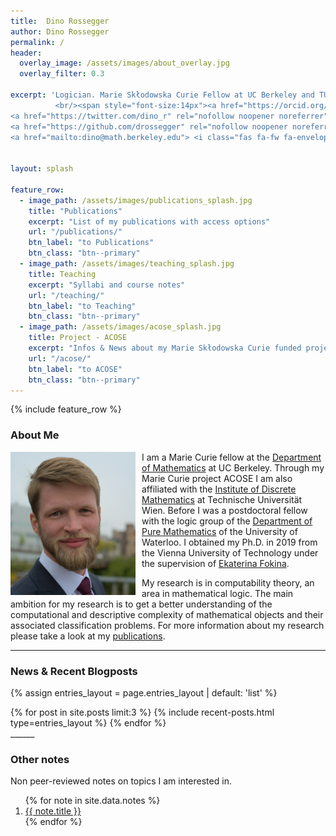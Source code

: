```yaml
---
title:  Dino Rossegger 
author: Dino Rossegger
permalink: /
header:
  overlay_image: /assets/images/about_overlay.jpg
  overlay_filter: 0.3 
      
excerpt: 'Logician. Marie Skłodowska Curie Fellow at UC Berkeley and TU Wien
          <br/><span style="font-size:14px"><a href="https://orcid.org/0000-0003-3494-9049" rel="nofollow noopener noreferrer"><i class="fab fa-fw fa-orcid" aria-hidden="true"></i><span class="label">ORCID</span></a>
<a href="https://twitter.com/dino_r" rel="nofollow noopener noreferrer"><i class="fab fa-fw fa-twitter-square" aria-hidden="true"></i><span class="label">Twitter</span></a>
<a href="https://github.com/drossegger" rel="nofollow noopener noreferrer"><i class="fab fa-fw fa-github" aria-hidden="true"></i><span class="label">GitHub</span></a>
<a href="mailto:dino@math.berkeley.edu"> <i class="fas fa-fw fa-envelope-square" aria-hidden="true"></i><span class="label">Email</span></a></span>' 


layout: splash

feature_row:
  - image_path: /assets/images/publications_splash.jpg
    title: "Publications"
    excerpt: "List of my publications with access options"
    url: "/publications/"
    btn_label: "to Publications"
    btn_class: "btn--primary"
  - image_path: /assets/images/teaching_splash.jpg
    title: Teaching
    excerpt: "Syllabi and course notes"
    url: "/teaching/"
    btn_label: "to Teaching"
    btn_class: "btn--primary"
  - image_path: /assets/images/acose_splash.jpg
    title: Project - ACOSE 
    excerpt: "Infos & News about my Marie Skłodowska Curie funded project ACOSE"
    url: "/acose/"
    btn_label: "to ACOSE"
    btn_class: "btn--primary"
---
```

<!--{% include feature_row id='intro' type='center' %}-->
{% include feature_row %}

<!-- {% include feature_row id='about-me' type='left' %}-->
### About Me

<img src='/assets/images/dino2.jpg' style="float:left; margin-right:10px; width:200px"/>I am a Marie Curie fellow at the [Department of Mathematics](https://math.berkeley.edu/) at UC Berkeley. Through my Marie Curie project ACOSE I am also affiliated with the [Institute of Discrete Mathematics](https://dmg.tuwien.ac.at) at Technische Universität Wien. Before I was a postdoctoral fellow with the logic group of the [Department of Pure Mathematics](https://uwaterloo.ca/pure-mathematics/) of the University of Waterloo. I obtained my Ph.D. in 2019 from the Vienna University of Technology under the supervision of [Ekaterina Fokina](https://www.dmg.tuwien.ac.at/fokina/).

My research is in computability theory, an area in mathematical logic. The main ambition for my research is to get a better understanding of the computational and descriptive complexity of mathematical objects and their associated classification problems. For more information about my research please take a look at my [publications](/publications/).


<!--- <br/><span style="font-size:14px"><a href="https://orcid.org/0000-0003-3494-9049" rel="nofollow noopener noreferrer"><i class="fab fa-fw fa-orcid" aria-hidden="true"></i><span class="label">ORCID</span></a>
<a href="https://twitter.com/dino_r" rel="nofollow noopener noreferrer"><i class="fab fa-fw fa-twitter-square" aria-hidden="true"></i><span class="label">Twitter</span></a>
<a href="https://github.com/drossegger" rel="nofollow noopener noreferrer"><i class="fab fa-fw fa-github" aria-hidden="true"></i><span class="label">GitHub</span></a>
<a href="mailto:dino@math.berkeley.edu"> <i class="fas fa-fw fa-envelope-square" aria-hidden="true"></i><span class="label">Email</span></a></span> --->

______
### News & Recent Blogposts
{% assign entries_layout = page.entries_layout | default: 'list' %}
<div class="entries-{{ entries_layout }}">
  {% for post in site.posts limit:3 %}
    {% include recent-posts.html type=entries_layout %}
  {% endfor %}
</div>
______

### Other notes
Non peer-reviewed notes on topics I am interested in.

<ol>
{% for note in site.data.notes %}
<li><a href='{{ note.file }}'>{{ note.title }}</a></li>
{% endfor %}
</ol>


